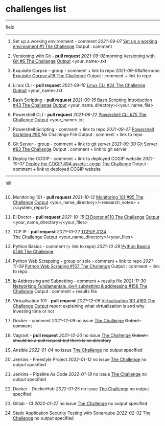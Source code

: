 # challenges list

*** 
field
***

1. Set up a working environment - comment
*2021-09-07*
[ Set up a working environment #1 ](https://github.com/becodeorg/BXL-Lovelace-7.34/issues/1)
[The Challenge](https://github.com/becodeorg/BXL-Lovelace-7.34/tree/main/content/field/getting_started/working_environment)
Output : comment

2. Versioning with Git - **pull request**
*2021-09-08*morning
[ Versioning with Git #6 ](https://github.com/becodeorg/BXL-Lovelace-7.34/issues/6)
[The Challenge](https://github.com/becodeorg/BXL-Lovelace-7.34/tree/main/content/field/getting_started/git_intro)
[Output](https://github.com/becodeorg/BXL-Lovelace-7.34/tree/main/content/field/getting_started/git_intro/output)
<your_name>.txt

3. Exquisite Corpse - group - comment + link to repo
*2021-09-08*afternoon
[ Exquisite Corpse #18 ](https://github.com/becodeorg/BXL-Lovelace-7.34/issues/18)
[The Challenge](https://github.com/becodeorg/BXL-Lovelace-7.34/tree/main/content/field/getting_started/exquisite_corpse)
Output : comment + link to repo

4. Linux CLI - **pull request**
*2021-09-10*
[ Linux CLI #24 ](https://github.com/becodeorg/BXL-Lovelace-7.34/issues/24)
[The Challenge](https://github.com/becodeorg/BXL-Lovelace-7.34/tree/main/content/field/operating_system/linux_cli)
[Output](https://github.com/becodeorg/BXL-Lovelace-7.34/tree/main/content/field/operating_system/linux_cli/output)
<your_name>.txt

5. Bash Scripting - **pull request**
*2021-09-16*
[ Bash Scripting Introduction #43 ](https://github.com/becodeorg/BXL-Lovelace-7.34/issues/43)
[The Challenge](https://github.com/becodeorg/BXL-Lovelace-7.34/tree/main/content/field/bash_scripting)
[Output](https://github.com/becodeorg/BXL-Lovelace-7.34/tree/main/content/field/bash_scripting/output)
<your_name_directory>/<your_name_file>

6. Powershell CLI - **pull request**
*2021-09-22*
[ Powershell CLI #75 ](https://github.com/becodeorg/BXL-Lovelace-7.34/issues/75)
[The Challenge](https://github.com/becodeorg/BXL-Lovelace-7.34/tree/main/content/field/powershell_cli)
[Output](https://github.com/becodeorg/BXL-Lovelace-7.34/tree/main/content/field/powershell_cli/output)
<your_name>.txt

7. Powershell Scripting - comment + link to repo
*2021-09-27*
[ Powershell Scripting #90 ](https://github.com/becodeorg/BXL-Lovelace-7.34/issues/90)
No Challenge File
Output : comment + link to repo

8. Git Server - group - comment + link to git server
*2021-09-30*
[ Git Server #93 ](https://github.com/becodeorg/BXL-Lovelace-7.34/issues/93)
[The Challenge](https://github.com/becodeorg/BXL-Lovelace-7.34/tree/main/content/field/git_server)
Output : comment + link to git server

9. Deploy the COGIP - comment + link to deployed COGIP website
*2021-10-07*
[ Deploy the COGIP #94 ](https://github.com/becodeorg/BXL-Lovelace-7.34/issues/94)
[assets : cogip](https://github.com/becodeorg/BXL-Lovelace-7.34/tree/main/content/field/cogip/assets)
[The Challenge](https://github.com/becodeorg/BXL-Lovelace-7.34/tree/main/content/field/cogip)
Output : comment + link to deployed COGIP website

***
hill
***

10. Monitoring 101 - **pull request**
*2021-10-12*
[ Monitoring 101 #95 ](https://github.com/becodeorg/BXL-Lovelace-7.34/issues/95)
[The Challenge](https://github.com/becodeorg/BXL-Lovelace-7.34/tree/main/content/hill/monitoring_101)
[Output](https://github.com/becodeorg/BXL-Lovelace-7.34/tree/main/content/hill/monitoring_101/output)
<your_name_directory>/<research_notes> + /<system_report>

11. El Doctor - **pull request**
*2021-10-15*
[ El Doctor #110 ](https://github.com/becodeorg/BXL-Lovelace-7.34/issues/110)
[The Challenge](https://github.com/becodeorg/BXL-Lovelace-7.34/tree/main/content/hill/el_doctor)
[Output](https://github.com/becodeorg/BXL-Lovelace-7.34/tree/main/content/hill/el_doctor/output)
<your_name_directory>/<your_files>

12. TCP IP - **pull request**
*2021-10-22*
[ TCP/IP #124 ](https://github.com/becodeorg/BXL-Lovelace-7.34/issues/124)  
[The Challenge](https://github.com/becodeorg/BXL-Lovelace-7.34/tree/main/content/hill/TCP_IP)
[Output](https://github.com/becodeorg/BXL-Lovelace-7.34/tree/main/content/hill/TCP_IP/output)
<your_name_directory>/<your_files>

13. Python Basics - comment (+ link to repo)
*2021-10-29*
[ Python Basics #148 ](https://github.com/becodeorg/BXL-Lovelace-7.34/issues/148)
[The Challenge](https://github.com/becodeorg/BXL-Lovelace-7.34/tree/main/content/hill/python_basics)

14. Python Web Scrapping - group or solo - comment + link to repo
*2021-11-09*
[ Python Web Scraping #157 ](https://github.com/becodeorg/BXL-Lovelace-7.34/issues/157)
[The Challenge](https://github.com/becodeorg/BXL-Lovelace-7.34/blob/main/content/hill/web_scraping/README.md)
Output : comment + link to repo

15. Ip Addressing and Subnetting - comment + results file
*2021-11-30*
[ Networking Fundamentals, ipv4 subnetting & addressing #158 ](https://github.com/becodeorg/BXL-Lovelace-7.34/issues/158)
[The Challenge](https://github.com/becodeorg/BXL-Lovelace-7.34/tree/6cd787b5eac1e79fea8eb83a0d3394d80a779247/content/hill/network_fundamentals/ip_addressing_and_subnetting)
Output : comment + results file

14. Virtualisation 101 - **pull request**
*2021-12-06*
[ Virtualization 101 #160 ](https://github.com/becodeorg/BXL-Lovelace-7.34/issues/160)
[The Challenge](https://github.com/becodeorg/BXL-Lovelace-7.34/tree/main/content/hill/virtualization_101)
[Output](https://github.com/becodeorg/BXL-Lovelace-7.34/tree/main/content/hill/virtualization_101/output)
report explaining what virtualization is and why investing time or not

15. Docker - comment
*2021-12-09*
no issue
[The Challenge](https://github.com/becodeorg/BXL-Lovelace-7.34/tree/main/content/hill/docker)
~~Output : comment~~

16. Vagrant - **pull request**
*2021-12-20*
no issue
[The Challenge](https://github.com/becodeorg/BXL-Lovelace-7.34/tree/main/content/hill/vagrant)
~~Output : should be a pull request but there is no directory~~

17. Ansible
*2022-01-04*
no issue
[The Challenge](https://github.com/becodeorg/BXL-Lovelace-7.34/tree/main/content/hill/ansible)
no output specified

18. Jenkins - Freestyle Project
*2022-01-12*
no issue
[The Challenge](https://github.com/becodeorg/BXL-Lovelace-7.34/tree/main/content/hill/Jenkins_freestyle_project)
no output specified

19. Jenkins - Pipeline As Code
*2022-01-18*
no issue
[The Challenge](https://github.com/becodeorg/BXL-Lovelace-7.34/tree/main/content/hill/jenkins_pipelines_as_code)
no output specified

20. Docker - DockerHub
*2022-01-25*
no issue
[The Challenge](https://github.com/becodeorg/BXL-Lovelace-7.34/tree/main/content/hill/docker_hub)
no output specified

21. Gitlab - CI
*2022-01-27*
no issue
[The Challenge](https://github.com/becodeorg/BXL-Lovelace-7.34/tree/main/content/hill/gitlab-ci)
no output specified

22. Static Application Security Testing with Sonarqube
*2022-02-02*
[The Challenge](https://github.com/becodeorg/BXL-Lovelace-7.34/tree/main/content/hill/SAST%20-%20SONARQUBE)
no output specified


